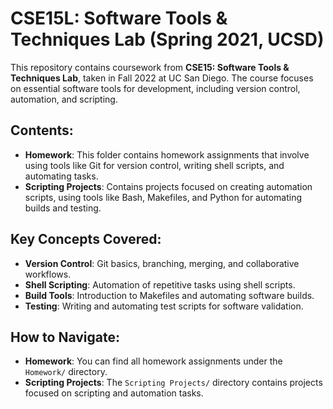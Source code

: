 
# CSE15L: Software Tools & Techniques Lab (Spring 2021, UCSD)

This repository contains coursework from **CSE15: Software Tools & Techniques Lab**, taken in Fall 2022 at UC San Diego. The course focuses on essential software tools for development, including version control, automation, and scripting.

## Contents:

- **Homework**: This folder contains homework assignments that involve using tools like Git for version control, writing shell scripts, and automating tasks.
- **Scripting Projects**: Contains projects focused on creating automation scripts, using tools like Bash, Makefiles, and Python for automating builds and testing.

## Key Concepts Covered:
- **Version Control**: Git basics, branching, merging, and collaborative workflows.
- **Shell Scripting**: Automation of repetitive tasks using shell scripts.
- **Build Tools**: Introduction to Makefiles and automating software builds.
- **Testing**: Writing and automating test scripts for software validation.

## How to Navigate:
- **Homework**: You can find all homework assignments under the `Homework/` directory.
- **Scripting Projects**: The `Scripting Projects/` directory contains projects focused on scripting and automation tasks.